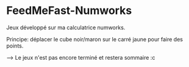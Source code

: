 # FeedMeFast-Numworks

Jeux développé sur ma calculatrice numworks.

Principe: déplacer le cube noir/maron sur le carré jaune pour faire des points.

--> Le jeux n'est pas encore terminé et restera sommaire :c
